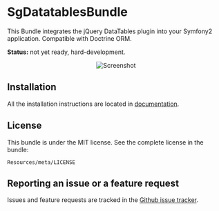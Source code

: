# SgDatatablesBundle

This Bundle integrates the jQuery DataTables plugin into your Symfony2 application. Compatible with Doctrine ORM.

**Status:** not yet ready, hard-development.

<div style="text-align:center"><img alt="Screenshot" src="https://github.com/stwe/DatatablesBundle/raw/master/Resources/doc/sc2.JPG"></div>

## Installation

All the installation instructions are located in [documentation](https://github.com/stwe/DatatablesBundle/blob/master/Resources/doc/index.md).

## License

This bundle is under the MIT license. See the complete license in the bundle:

    Resources/meta/LICENSE

## Reporting an issue or a feature request

Issues and feature requests are tracked in the [Github issue tracker](https://github.com/stwe/DatatablesBundle/issues).